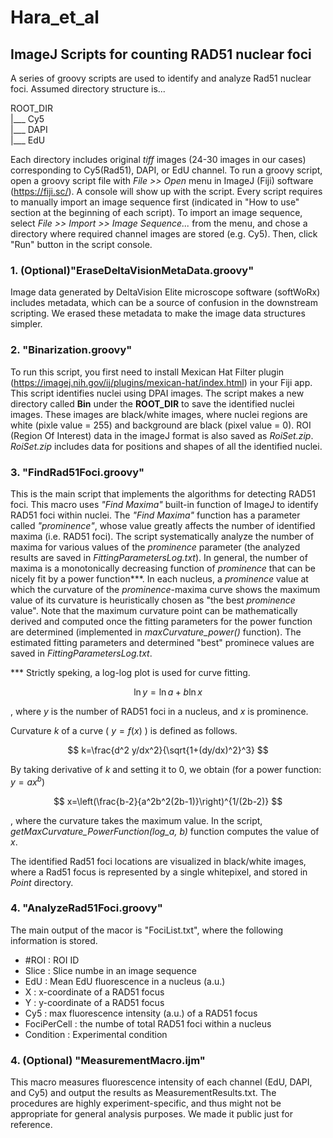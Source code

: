 # Hara_et_al
## ImageJ Scripts for counting RAD51 nuclear foci

A series of groovy scripts are used to identify and analyze Rad51 nuclear foci. 
Assumed directory structure is...  
  
ROOT_DIR  
    |___ Cy5  
    |___ DAPI  
    |___ EdU   

Each directory includes original *tiff* images (24-30 images in our cases) corresponding to Cy5(Rad51), DAPI, or EdU channel. 
To run a groovy script, open a groovy script file with *File >> Open* menu in ImageJ (Fiji) software (https://fiji.sc/). A console will show up with the script. Every script requires to manually import an image sequence first (indicated in "How to use" section at the beginning of each script). To import an image sequence, select *File >> Import >> Image Sequence...* from the menu, and chose a directory where required channel images are stored (e.g. Cy5). Then, click "Run" button in the script console.

### 1. (Optional)"EraseDeltaVisionMetaData.groovy"

Image data generated by DeltaVision Elite microscope software (softWoRx) includes metadata, which can be a source of confusion in the downstream scripting. We erased these metadata to make the image data structures simpler. 

### 2. "Binarization.groovy"

To run this script, you first need to install Mexican Hat Filter plugin (https://imagej.nih.gov/ij/plugins/mexican-hat/index.html) in your Fiji app. This script identifies nuclei using DPAI images. The script makes a new directory called **Bin** under the **ROOT_DIR** to save the identified nuclei images. These images are black/white images, where nuclei regions are white (pixle value = 255) and background are black (pixel value = 0). ROI (Region Of Interest) data in the imageJ format is also saved as *RoiSet.zip*. *RoiSet.zip* includes data for positions and shapes of all the identified nuclei.


### 3. "FindRad51Foci.groovy"

This is the main script that implements the algorithms for detecting RAD51 foci.
This macro uses <i>"Find Maxima"</i> built-in function of ImageJ to identify RAD51 foci within nuclei. The <i>"Find Maxima"</i> function has a parameter called <i>"prominence"</i>, whose value greatly affects the number of identified maxima (i.e. RAD51 foci). The script systematically analyze the number of maxima for various values of the <i>prominence</i> parameter (the analyzed results are saved in *FittingParametersLog.txt*). In general, the number of maxima is a monotonically decreasing function of <i>prominence</i> that can be nicely fit by a power function\*\*\*. In each nucleus, a <i>prominence</i> value at which the curvature of the <i>prominence</i>-maxima curve shows the maximum value of its curvature is heuristically chosen as "the best <i>prominence</i> value". Note that the maximum curvature point can be mathematically derived and computed once the fitting parameters for the power function are determined (implemented in <i>maxCurvature_power()</i> function). The estimated fitting parameters and determined "best" prominece values are saved in *FittingParametersLog.txt*.

\*\*\* Strictly speking, a log-log plot is used for curve fitting.


$$ 
\ln{y} = \ln a + b\ln{x}
$$

, where $y$ is the number of RAD51 foci in a nucleus, and $x$ is prominence.

Curvature $k$ of a curve ( $y=f(x)$ ) is defined as follows.


$$
k=\frac{d^2 y/dx^2}{\sqrt{1+(dy/dx)^2}^3}
$$

By taking derivative of $k$ and setting it to $0$, we obtain (for a power function: $y=a x^b$)


$$
 x=\left(\frac{b-2}{a^2b^2(2b-1)}\right)^{1/(2b-2)}
$$

, where the curvature takes the maximum value. In the script, <i>getMaxCurvature_PowerFunction(log_a, b)</i> function computes the value of $x$.
  
The identified Rad51 foci locations are visualized in black/white images, where a Rad51 focus is represented by a single whitepixel, and stored in *Point* directory.

### 4. "AnalyzeRad51Foci.groovy" 
The main output of the macor is "FociList.txt", where the following information is stored.
<ul>
  <li>#ROI : ROI ID</li>
  <li>Slice : Slice numbe in an image sequence</li>
  <li>EdU : Mean EdU fluorescence in a nucleus (a.u.)</li>
  <li>X : x-coordinate of a RAD51 focus</li>
  <li>Y : y-coordinate of a RAD51 focus</li>
  <li>Cy5 : max fluorescence intensity (a.u.) of a RAD51 focus</li>
  <li>FociPerCell : the numbe of total RAD51 foci within a nucleus</li>
  <li>Condition : Experimental condition</li>
</ul>


### 4. (Optional) "MeasurementMacro.ijm" 
This macro measures fluorescence intensity of each channel (EdU, DAPI, and Cy5) and output the results as MeasurementResults.txt. The procedures are highly experiment-specific, and thus might not be appropriate for general analysis purposes. We made it public just for reference.
